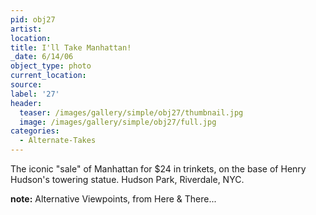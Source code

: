 ```yaml
---
pid: obj27
artist:
location:
title: I'll Take Manhattan!
_date: 6/14/06
object_type: photo
current_location:
source:
label: '27'
header:
  teaser: /images/gallery/simple/obj27/thumbnail.jpg
  image: /images/gallery/simple/obj27/full.jpg
categories:
  - Alternate-Takes
---
```

The iconic "sale" of Manhattan for $24 in trinkets, on the base of Henry Hudson's towering statue. Hudson Park, Riverdale, NYC.

**note:**
Alternative Viewpoints, from Here & There...
